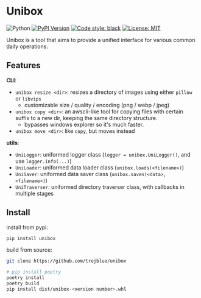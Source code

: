 # Unibox

![Python](https://img.shields.io/badge/python-3.10-blue.svg) 
[![PyPI Version](https://img.shields.io/pypi/v/unibox.svg)](https://pypi.python.org/pypi/unibox)
[![Code style: black](https://img.shields.io/badge/code%20style-black-000000.svg)](https://github.com/psf/black)
[![License: MIT](https://img.shields.io/badge/License-MIT-yellow.svg)](https://opensource.org/licenses/MIT)

Unibox is a tool that aims to provide a unified interface for various common daily operations.

## Features

**CLI**:
- `unibox resize <dir>`: resizes a directory of images using either `pillow` or `libvips`
  - customizable size / quality / encoding (png / webp / jpeg)
- `unibox copy <dir>`: an awscli-like tool for copying files with certain suffix to a new dir, keeping the same directory structure. 
  - bypasses windows explorer so it's much faster.
- `unibox move <dir>`: like `copy`, but moves instead

**utils**:
- `UniLogger`: uniformed logger class (`logger = unibox.UniLogger()`, and use `logger.info(...)`)
- `UniLoader`: uniformed data loader class (`unibox.loads(<filename>)`)
- `UniSaver`: uniformed data saver class (`unibox.saves(<data>, <filename>)`)
- `UniTraverser`: uniformed directory traverser class, with callbacks in multiple stages

## Install

install from pypi:
```bash
pip install unibox
```

build from source:
```bash
git clone https://github.com/trojblue/unibox

# pip install poetry
poetry install
poetry build
pip install dist/unibox-<version number>.whl
```
